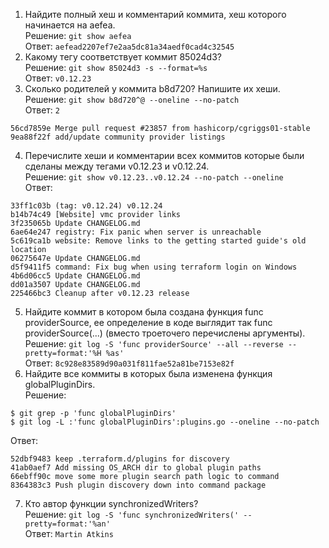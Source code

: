 1. Найдите полный хеш и комментарий коммита, хеш которого начинается на aefea.  
Решение: `git show aefea`  
Ответ: `aefead2207ef7e2aa5dc81a34aedf0cad4c32545`  
2. Какому тегу соответствует коммит 85024d3?  
Решение: `git show 85024d3 -s --format=%s`  
Ответ: `v0.12.23`
3. Сколько родителей у коммита b8d720? Напишите их хеши.  
Решение: `git show b8d720^@ --oneline --no-patch`  
Ответ: `2`  
```
56cd7859e Merge pull request #23857 from hashicorp/cgriggs01-stable
9ea88f22f add/update community provider listings
```
4. Перечислите хеши и комментарии всех коммитов которые были сделаны между тегами v0.12.23 и v0.12.24.  
Решение: `git show v0.12.23..v0.12.24 --no-patch --oneline`  
Ответ:
```
33ff1c03b (tag: v0.12.24) v0.12.24
b14b74c49 [Website] vmc provider links
3f235065b Update CHANGELOG.md
6ae64e247 registry: Fix panic when server is unreachable
5c619ca1b website: Remove links to the getting started guide's old location
06275647e Update CHANGELOG.md
d5f9411f5 command: Fix bug when using terraform login on Windows
4b6d06cc5 Update CHANGELOG.md
dd01a3507 Update CHANGELOG.md
225466bc3 Cleanup after v0.12.23 release
```
5. Найдите коммит в котором была создана функция func providerSource, ее определение в коде выглядит так func providerSource(...) (вместо троеточего перечислены аргументы).  
Решение: `git log -S 'func providerSource' --all --reverse --pretty=format:'%H %as'`  
Ответ: `8c928e83589d90a031f811fae52a81be7153e82f`
6. Найдите все коммиты в которых была изменена функция globalPluginDirs.  
Решение:
```
$ git grep -p 'func globalPluginDirs'
$ git log -L :'func globalPluginDirs':plugins.go --oneline --no-patch
```
Ответ:
```
52dbf9483 keep .terraform.d/plugins for discovery
41ab0aef7 Add missing OS_ARCH dir to global plugin paths
66ebff90c move some more plugin search path logic to command
8364383c3 Push plugin discovery down into command package
```
7. Кто автор функции synchronizedWriters?  
Решение: `git log -S 'func synchronizedWriters(' --pretty=format:'%an'`  
Ответ: `Martin Atkins`

